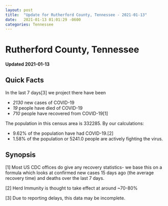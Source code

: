 ```yaml
---
layout: post
title:  "Update for Rutherford County, Tennessee - 2021-01-13"
date:   2021-01-13 01:01:29 -0600
categories: Tennessee
---
```


# Rutherford County, Tennessee
#### Updated 2021-01-13

## Quick Facts

In the last 7 days[3] we project there have been
- *2130* new cases of COVID-19
- *19* people have died of COVID-19
- *710* people have recovered from COVID-19[1]

The population in this census area is 332285. By our calculations:
- 9.62% of the population have had COVID-19.[2]
- 1.58% of the population or 5241.0 people are actively fighting the virus.

## Synopsis




[1] Most US CDC offices do give any recovery statistics- we base this on a formula which looks at confirmed new cases
15 days ago (the average recovery time) and deaths over the last 7 days.

[2] Herd Immunity is thought to take effect at around ~70-80%

[3] Due to reporting delays, this data may be incomplete.
 
    